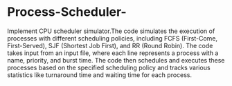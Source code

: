 # Process-Scheduler-
 Implement  CPU scheduler simulator.The code simulates the execution of processes with different scheduling policies, including FCFS (First-Come, First-Served), SJF (Shortest Job First), and RR (Round Robin). The code takes input from an input file, where each line represents a process with a name, priority, and burst time. The code then schedules and executes these processes based on the specified scheduling policy and tracks various statistics like turnaround time and waiting time for each process.
